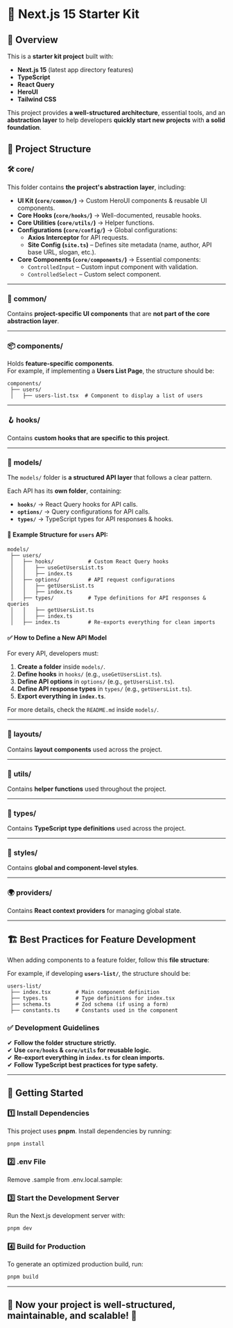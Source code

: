 # 🚀 Next.js 15 Starter Kit

## 📖 Overview
This is a **starter kit project** built with:
- **Next.js 15** (latest app directory features)
- **TypeScript**
- **React Query**
- **HeroUI**
- **Tailwind CSS**

This project provides **a well-structured architecture**, essential tools, and an **abstraction layer** to help developers **quickly start new projects** with **a solid foundation**.

## 📂 Project Structure

### 🛠 **core/**
This folder contains **the project's abstraction layer**, including:
- **UI Kit (`core/common/`)** → Custom HeroUI components & reusable UI components.
- **Core Hooks (`core/hooks/`)** → Well-documented, reusable hooks.
- **Core Utilities (`core/utils/`)** → Helper functions.
- **Configurations (`core/config/`)** → Global configurations:
  - **Axios Interceptor** for API requests.
  - **Site Config (`site.ts`)** – Defines site metadata (name, author, API base URL, slogan, etc.).
- **Core Components (`core/components/`)** → Essential components:
  - `ControlledInput` – Custom input component with validation.
  - `ControlledSelect` – Custom select component.

---

### 🎨 **common/**
Contains **project-specific UI components** that are **not part of the core abstraction layer**.

---

### 📦 **components/**
Holds **feature-specific components**.  
For example, if implementing a **Users List Page**, the structure should be:

```
components/
 ├── users/
 │   ├── users-list.tsx  # Component to display a list of users
```

---

### 🪝 **hooks/**
Contains **custom hooks that are specific to this project**.

---

### 📑 **models/**
The `models/` folder is **a structured API layer** that follows a clear pattern.  

Each API has its **own folder**, containing:
- **`hooks/`** → React Query hooks for API calls.
- **`options/`** → Query configurations for API calls.
- **`types/`** → TypeScript types for API responses & hooks.

#### 📌 Example Structure for `users` API:
```
models/
 ├── users/
 │   ├── hooks/           # Custom React Query hooks
 │   │   ├── useGetUsersList.ts
 │   │   ├── index.ts
 │   ├── options/         # API request configurations
 │   │   ├── getUsersList.ts
 │   │   ├── index.ts
 │   ├── types/           # Type definitions for API responses & queries
 │   │   ├── getUsersList.ts
 │   │   ├── index.ts
 │   ├── index.ts         # Re-exports everything for clean imports
```

#### ✅ **How to Define a New API Model**
For every API, developers must:
1. **Create a folder** inside `models/`.
2. **Define hooks** in `hooks/` (e.g., `useGetUsersList.ts`).
3. **Define API options** in `options/` (e.g., `getUsersList.ts`).
4. **Define API response types** in `types/` (e.g., `getUsersList.ts`).
5. **Export everything in `index.ts`**.

For more details, check the `README.md` inside `models/`.

---

### 📐 **layouts/**
Contains **layout components** used across the project.

---

### 🔧 **utils/**
Contains **helper functions** used throughout the project.

---

### 📝 **types/**
Contains **TypeScript type definitions** used across the project.

---

### 🎨 **styles/**
Contains **global and component-level styles**.

---

### 🌍 **providers/**
Contains **React context providers** for managing global state.

---

## 🏗 **Best Practices for Feature Development**

When adding components to a feature folder, follow this **file structure**:

For example, if developing **`users-list/`**, the structure should be:

```
users-list/
 ├── index.tsx        # Main component definition
 ├── types.ts         # Type definitions for index.tsx
 ├── schema.ts        # Zod schema (if using a form)
 ├── constants.ts     # Constants used in the component
```

### ✅ **Development Guidelines**
✔ **Follow the folder structure strictly.**  
✔ **Use `core/hooks` & `core/utils` for reusable logic.**  
✔ **Re-export everything in `index.ts` for clean imports.**  
✔ **Follow TypeScript best practices for type safety.**  

---

## 🏁 Getting Started

### **1️⃣ Install Dependencies**
This project uses **pnpm**. Install dependencies by running:
```sh
pnpm install
```

### **2️⃣ .env File**
Remove .sample from .env.local.sample:


### **3️⃣ Start the Development Server**
Run the Next.js development server with:
```sh
pnpm dev
```

### **4️⃣ Build for Production**
To generate an optimized production build, run:
```sh
pnpm build
```
---

## 🎉 Now your project is well-structured, maintainable, and scalable! 🚀